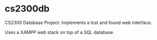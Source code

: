 # cs2300db
CS2300 Database Project:
Implements a lost and found web interface.

Uses a XAMPP web stack on top of a SQL database.

